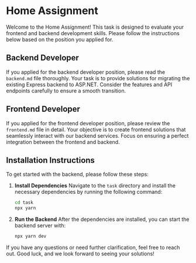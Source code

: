 # Home Assignment

Welcome to the Home Assignment! This task is designed to evaluate your frontend and backend development skills. Please follow the instructions below based on the position you applied for.

## Backend Developer

If you applied for the backend developer position, please read the `backend.md` file thoroughly. Your task is to provide solutions for migrating the existing Express backend to ASP.NET. Consider the features and API endpoints carefully to ensure a smooth transition.

## Frontend Developer

If you applied for the frontend developer position, please review the `frontend.md` file in detail. Your objective is to create frontend solutions that seamlessly interact with our backend services. Focus on ensuring a perfect integration between the frontend and backend.

## Installation Instructions

To get started with the backend, please follow these steps:

1. **Install Dependencies**
   Navigate to the `task` directory and install the necessary dependencies by running the following command:

   ```bash
   cd task
   npx yarn
   ```

2. **Run the Backend**
   After the dependencies are installed, you can start the backend server with:

   ```bash
   npx yarn dev
   ```

If you have any questions or need further clarification, feel free to reach out. Good luck, and we look forward to seeing your solutions!

